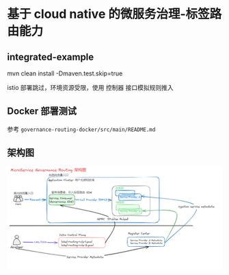# 基于 cloud native 的微服务治理-标签路由能力

## integrated-example

mvn clean install -Dmaven.test.skip=true

istio 部署跳过，环境资源受限，使用 控制器 接口模拟规则推入

## Docker 部署测试

参考 `governance-routing-docker/src/main/README.md`

## 架构图

![架构图](./governance-routing-docs/src/main/doc-zh/assets/img/架构图.png)
